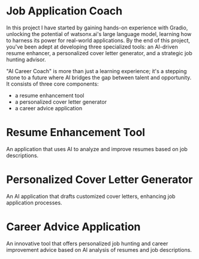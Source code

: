 # Job Application Coach

In this project I have started by gaining hands-on experience with Gradio, unlocking the potential of watsonx.ai's large language model, learning how to harness its power for real-world applications. By the end of this project, you've been adept at developing three specialized tools: an AI-driven resume enhancer, a personalized cover letter generator, and a strategic job hunting advisor.

"AI Career Coach" is more than just a learning experience; it's a stepping stone to a future where AI bridges the gap between talent and opportunity.
It consists of three core components:
  - a resume enhancement tool
  - a personalized cover letter generator
  - a career advice application

# Resume Enhancement Tool 
An application that uses AI to analyze and improve resumes based on job descriptions.


# Personalized Cover Letter Generator
An AI application that drafts customized cover letters, enhancing job application processes.


# Career Advice Application 
An innovative tool that offers personalized job hunting and career improvement advice based on AI analysis of resumes and job descriptions.
